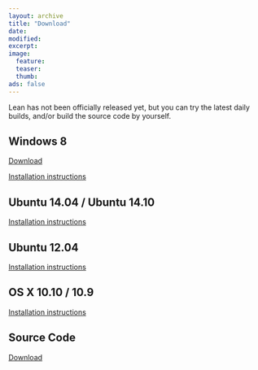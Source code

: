 ```yaml
---
layout: archive
title: "Download"
date:
modified:
excerpt:
image:
  feature:
  teaser:
  thumb:
ads: false
---
```


Lean has not been officially released yet, but you can try the latest daily
builds, and/or build the source code by yourself.

Windows 8
---------

[Download](https://github.com/leanprover/bin/blob/master/lean-0.2.0-windows.zip?raw=true)

[Installation instructions](wininst)

Ubuntu 14.04 / Ubuntu 14.10
---------------------------

[Installation instructions](ubuntu14inst)

Ubuntu 12.04
------------

[Installation instructions](ubuntu12inst)

OS X 10.10 / 10.9
-----------------

[Installation instructions](OSX10inst)

Source Code
-----------

[Download](http://github.com/leanprover/lean/archive/master.zip)
